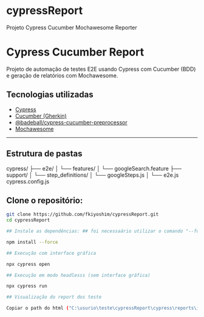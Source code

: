 # cypressReport
Projeto Cypress Cucumber Mochawesome Reporter

# Cypress Cucumber Report

Projeto de automação de testes E2E usando Cypress com Cucumber (BDD) e geração de relatórios com Mochawesome.

## Tecnologias utilizadas

- [Cypress](https://www.cypress.io/)
- [Cucumber (Gherkin)](https://cucumber.io/)
- [@badeball/cypress-cucumber-preprocessor](https://github.com/badeball/cypress-cucumber-preprocessor)
- [Mochawesome](https://github.com/adamgruber/mochawesome)

---

## Estrutura de pastas

cypress/
├── e2e/
│ └── features/
│ └── googleSearch.feature
├── support/
│ └── step_definitions/
│ └── googleSteps.js
│ └── e2e.js
cypress.config.js


## Clone o repositório:

```bash
git clone https://github.com/fkiyoshim/cypressReport.git
cd cypressReport

## Instale as dependências: ## foi necessaário utilizar o comando "--force" pois estou usando a ultima versão do cypress que não é compativel com o cucumber

npm install --force 

## Execução com interface gráfica

npx cypress open

## Execução em modo headlesss (sem interface gráfica)

npx cypress run

## Visualização do report dos teste

Copiar o path do html ("C:\usurio\teste\cypressReport\cypress\reports\index.html) e colar em um navegador 


